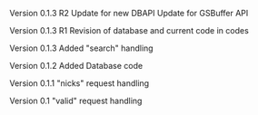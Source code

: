 Version 0.1.3 R2
	Update for new DBAPI
	Update for GSBuffer API

Version 0.1.3 R1
	Revision of database and current code in codes

Version 0.1.3
	Added "search" handling

Version 0.1.2
	Added Database code

Version 0.1.1
	"nicks" request handling

Version 0.1
	"valid" request handling
